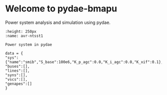 # Welcome to pydae-bmapu

Power system analysis and simulation using pydae.


```{figure} ./base_system.svg
:height: 250px
:name: avr-ntsst1

Power system in pydae 
```

```
data = {
"sys":{"name":"smib","S_base":100e6,"K_p_agc":0.0,"K_i_agc":0.0,"K_xif":0.1},       
"buses":[],
"lines":[],
"syns":[],
"vscs":[],
"genapes":[]
}
```